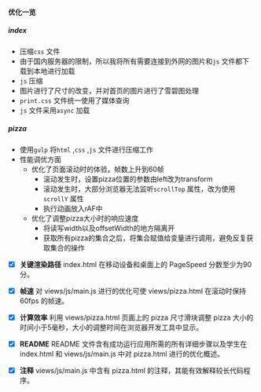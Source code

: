 #### 优化一览 

##### index
- 压缩`css` 文件
- 由于国内服务器的限制，所以我将所有需要连接到外网的图片和`js` 文件都下载到本地进行加载
- `js` 压缩
- 图片进行了尺寸的改变，并对首页的图片进行了雪碧图处理
- `print.css` 文件统一使用了媒体查询
- `js` 文件采用`async` 加载

##### pizza
- 使用`gulp` 将`html` ,`css` ,`js` 文件进行压缩工作
- 性能调优方面
	- 优化了页面滚动时的体验，帧数上升到60帧
		- 滚动发生时，设置pizza位置的参数由left改为transform
		- 滚动发生时，大部分浏览器无法监听`scrollTop` 属性，改为使用`scrollY` 属性
		- 执行动画放入rAF中
	- 优化了调整pizza大小时的响应速度
		- 将读写width以及offsetWidth的地方隔离开
		- 获取所有pizza的集合之后，将集合赋值给变量进行调用，避免反复获取集合的操作
	

- [x] **关键渲染路径** index.html 在移动设备和桌面上的 PageSpeed 分数至少为90分。
- [x] **帧速** 对 views/js/main.js 进行的优化可使 views/pizza.html 在滚动时保持 60fps 的帧速。
- [x] **计算效率** 利用 views/pizza.html 页面上的 pizza 尺寸滑块调整 pizza 大小的时间小于5毫秒，大小的调整时间在浏览器开发工具中显示。
- [x] **README** README 文件含有成功运行应用所需的所有详细步骤以及学生在 index.html 和 views/js/main.js 中对 pizza.html 进行的优化概述。
- [x] **注释** views/js/main.js 中含有 pizza.html 的注释，其能有效解释较长代码程序。

